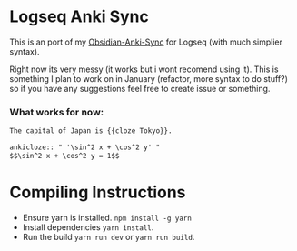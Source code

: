 # Logseq Anki Sync

This is an port of my [Obsidian-Anki-Sync](https://github.com/debanjandhar12/Obsidian-Anki-Sync) for Logseq (with much simplier syntax).

Right now its very messy (it works but i wont recomend using it). This is something I plan to work on in January (refactor, more syntax to do stuff?) so if you have any suggestions feel free to create issue or something.

### What works for now:
```md
The capital of Japan is {{cloze Tokyo}}.
```
```md
ankicloze:: " '\sin^2 x + \cos^2 y' "
$$\sin^2 x + \cos^2 y = 1$$
```

# Compiling Instructions
- Ensure yarn is installed. `npm install -g yarn`
- Install dependencies `yarn install`.
- Run the build `yarn run dev` or `yarn run build`. 
